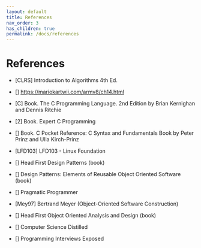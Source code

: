 ```yaml
---
layout: default
title: References
nav_order: 3
has_children: true
permalink: /docs/references
---
```


# References

* [CLRS] Introduction to Algorithms 4th Ed.

* [] https://mariokartwii.com/armv8/ch14.html

* [C] Book. The C Programming Language. 2nd Edition by Brian Kernighan and
Dennis Ritchie

* [2] Book. Expert C Programming

* [] Book. C Pocket Reference: C Syntax and Fundamentals 
Book by Peter Prinz and Ulla Kirch-Prinz

* [LFD103] LFD103 - Linux Foundation

* [] Head First Design Patterns (book)

* [] Design Patterns: Elements of Reusable Object Oriented Software (book)

* [] Pragmatic Programmer

* [Mey97] Bertrand Meyer (Object-Oriented Software Construction)

* [] Head First Object Oriented Analysis and Design (book)

* [] Computer Science Distilled

* [] Programming Interviews Exposed
